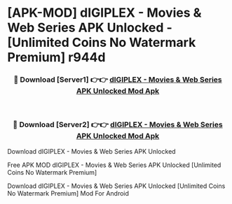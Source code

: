 # [APK-MOD] dIGIPLEX - Movies & Web Series APK Unlocked - [Unlimited Coins No Watermark Premium] r944d



<div align="center">
<h3>🔴 Download [Server1] 👉👉 <a href="https://momento.my/?title=dIGIPLEX_-_Movies_&_Web_Series_APK_Unlocked">dIGIPLEX - Movies & Web Series APK Unlocked Mod Apk</a></h3><br>

<h3>🔴 Download [Server2] 👉👉 <a href="https://momento.my/?title=dIGIPLEX_-_Movies_&_Web_Series_APK_Unlocked">dIGIPLEX - Movies & Web Series APK Unlocked Mod Apk</a></h3>
</div>



Download dIGIPLEX - Movies & Web Series APK Unlocked 

Free APK MOD dIGIPLEX - Movies & Web Series APK Unlocked [Unlimited Coins No Watermark Premium]

Download dIGIPLEX - Movies & Web Series APK Unlocked [Unlimited Coins No Watermark Premium] Mod For Android
